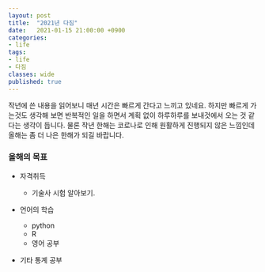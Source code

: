 ```yaml
---
layout: post
title:  "2021년 다짐"
date:   2021-01-15 21:00:00 +0900
categories: 
- life
tags:
- life
- 다짐
classes: wide
published: true
---
```


작년에 쓴 내용을 읽어보니 매년 시간은 빠르게 간다고 느끼고 있네요. 하지만 빠르게 가는것도 생각해 보면 반복적인 일을 하면서 계획 없이 하루하루를 보내것에서 오는 것 같다는 생각이 듭니다.
물론 작년 한해는 코로나로 인해 원활하게 진행되지 않은 느낌인데 올해는 좀 더 나은 한해가 되길 바랍니다.



### 올해의 목표

- 자격취득
	- 기술사 시험 알아보기.
- 언어의 학습
	- python
	- R
	- 영어 공부

- 기타 통계 공부